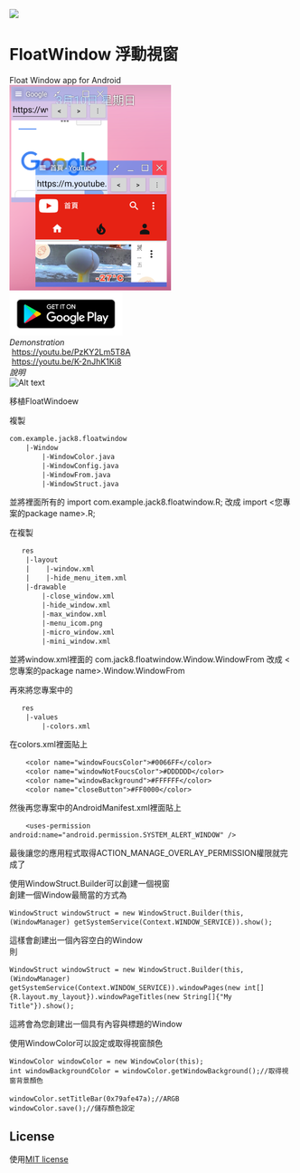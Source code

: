 <img src="app/src/main/res/drawable/icom.png" width="100"></img>
# FloatWindow 浮動視窗
Float Window app for Android\
![Alt text](Demonstration.png)
\
[<img src="google-play-badge.png" width="200"></img>](https://play.google.com/store/apps/details?id=com.jack850628.floatwindow)
 \
*Demonstration*\
  https://youtu.be/PzKY2Lm5T8A \
  https://youtu.be/K-2nJhK1Ki8 
  \
  *說明*\
  ![Alt text](Demonstration2.png)


移植FloatWindoew

複製
```
com.example.jack8.floatwindow
    |-Window
        |-WindowColor.java
        |-WindowConfig.java
        |-WindowFrom.java
        |-WindowStruct.java
```
並將裡面所有的 import com.example.jack8.floatwindow.R; 改成 import <您專案的package name>.R;

在複製
```
   res
    |-layout
    |    |-window.xml
    |    |-hide_menu_item.xml
    |-drawable
        |-close_window.xml
        |-hide_window.xml
        |-max_window.xml
        |-menu_icom.png
        |-micro_window.xml
        |-mini_window.xml
```
並將window.xml裡面的 com.jack8.floatwindow.Window.WindowFrom 改成 <您專案的package name>.Window.WindowFrom

再來將您專案中的
```
   res
    |-values
        |-colors.xml
```
在colors.xml裡面貼上
```
    <color name="windowFoucsColor">#0066FF</color>
    <color name="windowNotFoucsColor">#DDDDDD</color>
    <color name="windowBackground">#FFFFFF</color>
    <color name="closeButton">#FF0000</color>
```

然後再您專案中的AndroidManifest.xml裡面貼上
```
    <uses-permission android:name="android.permission.SYSTEM_ALERT_WINDOW" />
```

最後讓您的應用程式取得ACTION_MANAGE_OVERLAY_PERMISSION權限就完成了


使用WindowStruct.Builder可以創建一個視窗 \
創建一個Window最簡當的方式為
```
WindowStruct windowStruct = new WindowStruct.Builder(this,(WindowManager) getSystemService(Context.WINDOW_SERVICE)).show();
```
這樣會創建出一個內容空白的Window \
則
```
WindowStruct windowStruct = new WindowStruct.Builder(this,(WindowManager) getSystemService(Context.WINDOW_SERVICE)).windowPages(new int[]{R.layout.my_layout}).windowPageTitles(new String[]{"My Title"}).show();
```
這將會為您創建出一個具有內容與標題的Window

使用WindowColor可以設定或取得視窗顏色
```
WindowColor windowColor = new WindowColor(this);
int windowBackgroundColor = windowColor.getWindowBackground();//取得視窗背景顏色

windowColor.setTitleBar(0x79afe47a);//ARGB
windowColor.save();//儲存顏色設定
```

## License
使用[MIT license](https://github.com/jack850628/FloatWindow/blob/have_AD/LICENSE)
